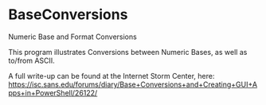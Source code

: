 # BaseConversions
Numeric Base and Format Conversions

This program illustrates Conversions between Numeric Bases, as well as to/from ASCII.

A full write-up can be found at the Internet Storm Center, here:
https://isc.sans.edu/forums/diary/Base+Conversions+and+Creating+GUI+Apps+in+PowerShell/26122/

